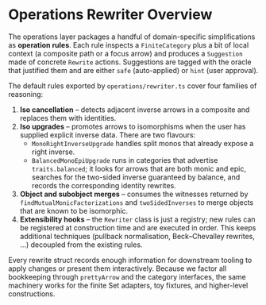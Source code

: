 # Operations Rewriter Overview

The operations layer packages a handful of domain-specific simplifications as
**operation rules**. Each rule inspects a `FiniteCategory` plus a bit of local
context (a composite path or a focus arrow) and produces a `Suggestion` made of
concrete `Rewrite` actions. Suggestions are tagged with the oracle that
justified them and are either `safe` (auto-applied) or `hint` (user approval).

The default rules exported by `operations/rewriter.ts` cover four families of
reasoning:

1. **Iso cancellation** – detects adjacent inverse arrows in a composite and
   replaces them with identities.
2. **Iso upgrades** – promotes arrows to isomorphisms when the user has
   supplied explicit inverse data. There are two flavours:
   - `MonoRightInverseUpgrade` handles split monos that already expose a right
     inverse.
   - `BalancedMonoEpiUpgrade` runs in categories that advertise
     `traits.balanced`; it looks for arrows that are both monic and epic,
     searches for the two-sided inverse guaranteed by balance, and records the
     corresponding identity rewrites.
3. **Object and subobject merges** – consumes the witnesses returned by
   `findMutualMonicFactorizations` and `twoSidedInverses` to merge objects that
   are known to be isomorphic.
4. **Extensibility hooks** – the `Rewriter` class is just a registry; new rules
   can be registered at construction time and are executed in order. This keeps
   additional techniques (pullback normalisation, Beck–Chevalley rewrites, …)
   decoupled from the existing rules.

Every rewrite struct records enough information for downstream tooling to apply
changes or present them interactively. Because we factor all bookkeeping through
`prettyArrow` and the category interfaces, the same machinery works for the
finite Set adapters, toy fixtures, and higher-level constructions.
